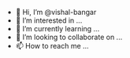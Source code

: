 - 👋 Hi, I’m @vishal-bangar
- 👀 I’m interested in ...
- 🌱 I’m currently learning ...
- 💞️ I’m looking to collaborate on ...
- 📫 How to reach me ...

<!---
vishal-bangar/vishal-bangar is a ✨ special ✨ repository because its `README.md` (this file) appears on your GitHub profile.
You can click the Preview link to take a look at your changes.
--->
